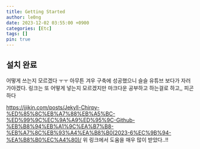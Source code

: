 ```yaml
---
title: Getting Started
author: le0ng
date: 2023-12-02 03:55:00 +0900
categories: [Etc]
tags: []
pin: true
---
```


## 설치 완료
어떻게 쓰는지 모르겠다 ㅜㅜ 아무튼 겨우 구축에 성공했으니 슬슬 유튜브 보다가 자러 가야겠다.
링크는 또 어떻게 넣는지 모르겠지만 마크다운 공부하고 하는걸로 하고,, 피곤하다

https://jjikin.com/posts/Jekyll-Chirpy-%ED%85%8C%EB%A7%88%EB%A5%BC-%ED%99%9C%EC%9A%A9%ED%95%9C-Github-%EB%B8%94%EB%A1%9C%EA%B7%B8-%EB%A7%8C%EB%93%A4%EA%B8%B0(2023-6%EC%9B%94-%EA%B8%B0%EC%A4%80)/
위 링크에서 도움을 매우 많이 받았다..!!

[nodejs]: https://nodejs.org/
[starter]: https://github.com/cotes2020/chirpy-starter
[pages-workflow-src]: https://docs.github.com/en/pages/getting-started-with-github-pages/configuring-a-publishing-source-for-your-github-pages-site#publishing-with-a-custom-github-actions-workflow
[latest-tag]: https://github.com/cotes2020/jekyll-theme-chirpy/tags
